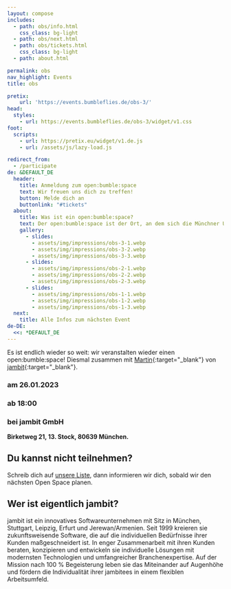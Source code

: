```yaml
---
layout: compose
includes:
  - path: obs/info.html
    css_class: bg-light
  - path: obs/next.html 
  - path: obs/tickets.html
    css_class: bg-light
  - path: about.html

permalink: obs
nav_highlight: Events
title: obs

pretix:
    url: 'https://events.bumbleflies.de/obs-3/'
head:
  styles:
    - url: https://events.bumbleflies.de/obs-3/widget/v1.css
foot:  
  scripts:
    - url: https://pretix.eu/widget/v1.de.js
    - url: /assets/js/lazy-load.js

redirect_from:
  - /participate
de: &DEFAULT_DE
  header:
    title: Anmeldung zum open:bumble:space
    text: Wir freuen uns dich zu treffen!
    button: Melde dich an
    buttonlink: "#tickets"
  about:
    title: Was ist ein open:bumble:space?
    text: Der open:bumble:space ist der Ort, an dem sich die Münchner User Group zum Thema 'Agile' versammelt. Wir treffen uns alle zwei Monate zu einem Open Space. Wir wissen, dass Agilität auf ständigem Lernen basiert. Wir glauben, dass wir besser und schneller lernen, wenn wir unsere Erfahrungen miteinander austauschen, in einem ungezwungenen Rahmen, kein Vortrag sondern AdHoc.
    gallery:
      - slides:
        - assets/img/impressions/obs-3-1.webp
        - assets/img/impressions/obs-3-2.webp
        - assets/img/impressions/obs-3-3.webp
      - slides:
        - assets/img/impressions/obs-2-1.webp
        - assets/img/impressions/obs-2-2.webp
        - assets/img/impressions/obs-2-3.webp
      - slides:
        - assets/img/impressions/obs-1-1.webp
        - assets/img/impressions/obs-1-2.webp
        - assets/img/impressions/obs-1-3.webp
  next:
    title: Alle Infos zum nächsten Event
de-DE:
  <<: *DEFAULT_DE
---
```


Es ist endlich wieder so weit: wir veranstalten wieder einen open:bumble:space!
Diesmal zusammen mit [Martin](https://www.linkedin.com/in/martin-aigner-865064193/){:target="_blank"} von [jambit](https://www.jambit.com/){:target="_blank"}.

### am 26.01.2023
### ab 18:00
### bei jambit GmbH
**Birketweg 21, 13. Stock, 80639 München.**

## Du kannst nicht teilnehmen?
Schreib dich auf [unsere Liste](stayintheloop), dann informieren wir dich, sobald wir den nächsten Open Space planen.

## Wer ist eigentlich jambit?
jambit ist ein innovatives Softwareunternehmen mit Sitz in München, Stuttgart, Leipzig, Erfurt und Jerewan/Armenien. Seit 1999 kreieren sie zukunftsweisende Software, die auf die individuellen Bedürfnisse ihrer Kunden maßgeschneidert ist. In enger Zusammenarbeit mit ihren Kunden beraten, konzipieren und entwickeln sie individuelle Lösungen mit modernsten Technologien und umfangreicher Branchenexpertise.
Auf der Mission nach 100 % Begeisterung leben sie das Miteinander auf Augenhöhe und fördern die Individualität ihrer jambitees in einem flexiblen Arbeitsumfeld.
